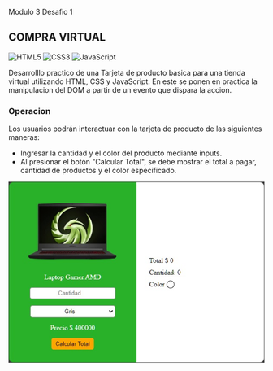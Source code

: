 Modulo 3 Desafio 1
## COMPRA VIRTUAL
![HTML5](https://img.shields.io/badge/html5-%23E34F26.svg?style=flat&logo=html5&logoColor=white) ![CSS3](https://img.shields.io/badge/css3-%231572B6.svg?style=flat&logo=css3&logoColor=white) ![JavaScript](https://img.shields.io/badge/javascript-%23323330.svg?style=flat&logo=javascript&logoColor=%23F7DF1E)


Desarrolllo practico de una Tarjeta de producto basica para una tienda virtual utilizando HTML, CSS y JavaScript. En este se ponen en practica la manipulacion del DOM  a partir de un evento que dispara la accion.

### Operacion
Los usuarios podrán interactuar con la tarjeta de producto de las siguientes maneras:

- Ingresar la cantidad y el color del producto mediante inputs.
- Al presionar el botón "Calcular Total", se debe mostrar el total a pagar, cantidad de productos y el color especificado.

![screenshot](https://github.com/rimardev/m3d1-compra-virtual/blob/main/assets/img/screenshot.jpg)
